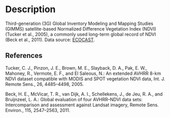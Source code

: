 # Description

Third-generation (3G) Global Inventory Modeling and Mapping Studies (GIMMS) satellite-based Normalized Difference Vegetation Index (NDVI) (Tucker et al., 2005), a commonly used long-term global record of NDVI (Beck et al., 2011). Data source: [ECOCAST](https://ecocast.arc.nasa.gov/data/pub/gimms/3g.v1/).

## References

Tucker, C. J., Pinzon, J. E., Brown, M. E., Slayback, D. A., Pak, E. W., Mahoney, R., Vermote, E. F., and El Saleous, N.: An extended AVHRR 8-km NDVI dataset compatible with MODIS and SPOT vegetation NDVI data, Int. J. Remote Sens., 26, 4485–4498, 2005.

Beck, H. E., McVicar, T. R., van Dijk, A. I., Schellekens, J., de Jeu, R. A., and Bruijnzeel, L. A.: Global evaluation of four AVHRR–NDVI data sets: Intercomparison and assessment against Landsat imagery, Remote Sens. Environ., 115, 2547–2563, 2011.
